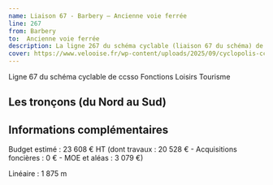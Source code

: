```yaml
---
name: Liaison 67 - Barbery – Ancienne voie ferrée
line: 267
from: Barbery
to:  Ancienne voie ferrée
description: La ligne 267 du schéma cyclable (liaison 67 du schéma) de ccsso reliera Barbery à Ancienne voie ferrée
cover: https://www.velooise.fr/wp-content/uploads/2025/09/cyclopolis-ccsso-267.jpg
---
```



Ligne 67 du schéma cyclable de ccsso
Fonctions Loisirs Tourisme

## Les tronçons (du Nord au Sud)

## Informations complémentaires

Budget estimé : 23 608 € HT (dont travaux : 20 528 € - Acquisitions foncières : 0 € - MOE et aléas : 3 079 €)

Linéaire : 1 875 m

